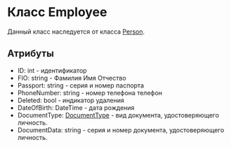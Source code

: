 # Класс Employee
    
Данный класс наследуется от класса [Person](./Person.md "Person"). 

## Атрибуты

* ID: int - идентификатор
* FIO: string - Фамилия Имя Отчество
* Passport: string - серия и номер паспорта
* PhoneNumber: string - номер телефона телефон
* Deleted: bool - индикатор удаления
* DateOfBirth: DateTime - дата рождения
* DocumentType: [DocumentType](./DocumentType.md "enum интерфейс DocumentType") - вид документа, удостоверяющего личность.
* DocumentData: string - серия и номер документа, удостоверяющего личность.